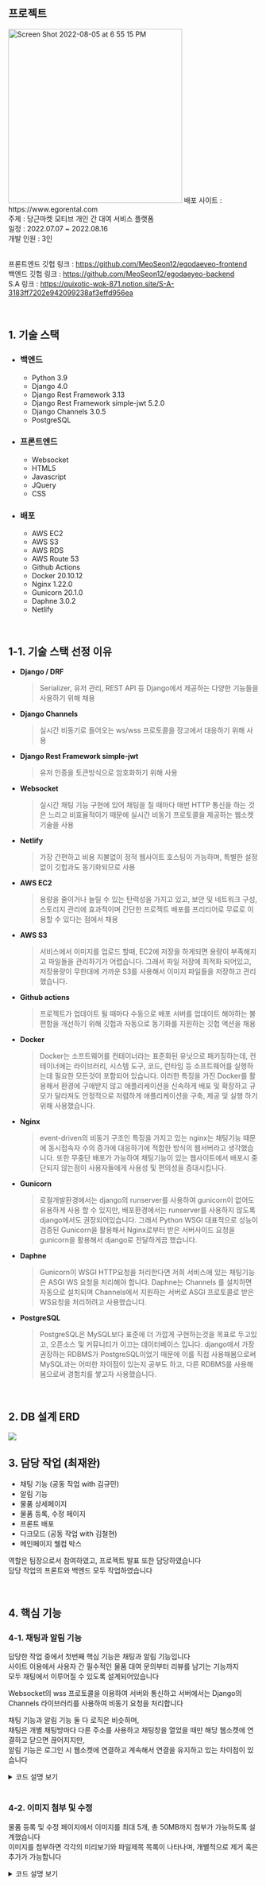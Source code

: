 ## 프로젝트
<img width="350" alt="Screen Shot 2022-08-05 at 6 55 15 PM" src="https://user-images.githubusercontent.com/102135145/185027151-60ad490c-6a83-43a1-abde-bcdc4da396c7.png">
배포 사이트 : https://www.egorental.com<br>
주제 : 당근마켓 모티브 개인 간 대여 서비스 플랫폼<br>
일정 : 2022.07.07 ~ 2022.08.16<br>
개발 인원 : 3인<br><br>

프론트엔드 깃헙 링크 : https://github.com/MeoSeon12/egodaeyeo-frontend<br>
백엔드 깃헙 링크 : https://github.com/MeoSeon12/egodaeyeo-backend<br>
S.A 링크 : https://quixotic-wok-871.notion.site/S-A-3183ff7202e942099238af3effd956ea

<br>

## 1. 기술 스택
* ### 백엔드
  * Python 3.9
  * Django 4.0
  * Django Rest Framework 3.13
  * Django Rest Framework simple-jwt 5.2.0
  * Django Channels 3.0.5
  * PostgreSQL

* ### 프론트엔드
  * Websocket
  * HTML5
  * Javascript
  * JQuery
  * CSS

* ### 배포
	* AWS EC2
	* AWS S3
	* AWS RDS
	* AWS Route 53
	* Github Actions
	* Docker 20.10.12
	* Nginx 1.22.0
	* Gunicorn 20.1.0
	* Daphne 3.0.2
	* Netlify
<br>

## 1-1. 기술 스택 선정 이유
* **Django / DRF**
  > Serializer, 유저 관리, REST API 등 Django에서 제공하는 다양한 기능들을 사용하기 위해 채용
* **Django Channels**
  > 실시간 비동기로 들어오는 ws/wss 프로토콜을 장고에서 대응하기 위해 사용
* **Django Rest Framework simple-jwt**
  > 유저 인증을 토큰방식으로 암호화하기 위해 사용
* **Websocket**
  > 실시간 채팅 기능 구현에 있어 채팅을 칠 때마다 매번 HTTP 통신을 하는 것은 느리고 비효율적이기 때문에 실시간 비동기 프로토콜을 제공하는 웹소켓 기술을 사용
* **Netlify**
  > 가장 간편하고 비용 지불없이 정적 웹사이트 호스팅이 가능하며, 특별한 설정없이 깃헙과도 동기화되므로 사용
* **AWS EC2**
  > 용량을 줄이거나 늘릴 수 있는 탄력성을 가지고 있고, 보안 및 네트워크 구성, 스토리지 관리에 효과적이며 간단한 프로젝트 배포를 프리티어로 무료로 이용할 수 있다는 점에서 채용
* **AWS S3**
  > 서비스에서 이미지를 업로드 할때, EC2에 저장을 하게되면 용량이 부족해지고 파일들을 관리하기가 어렵습니다. 그래서 파일 저장에 최적화 되어있고, 저장용량이 무한대에 가까운 S3를 사용해서 이미지 파일들을 저장하고 관리 했습니다.
* **Github actions**
  > 프로젝트가 업데이트 될 때마다 수동으로 배포 서버를 업데이트 해야하는 불편함을 개선하기 위해 깃헙과 자동으로 동기화를 지원하는 깃헙 액션을 채용
* **Docker**
  > Docker는 소프트웨어를 컨테이너라는 표준화된 유닛으로 패키징하는데, 컨테이너에는 라이브러리, 시스템 도구, 코드, 런타임 등 소프트웨어를 실행하는데 필요한 모든것이 포함되어 있습니다. 이러한 특징을 가진 Docker를 활용해서 환경에 구애받지 않고 애플리케이션을 신속하게 배포 및 확장하고 규모가 달라져도 안정적으로 저렴하게 애플리케이션을 구축, 제공 및 실행 하기위해 사용했습니다.
* **Nginx**
  > event-driven의 비동기 구조인 특징을 가지고 있는 nginx는 채팅기능 때문에 동시접속자 수의 증가에 대응하기에 적합한 방식의 웹서버라고 생각했습니다. 또한 무중단 배포가 가능하여 채팅기능이 있는 웹사이트에서 배포시 중단되지 않는점이 사용자들에게 사용성 및 편의성을 증대시킵니다.
* **Gunicorn**
  > 로컬개발환경에서는 django의 runserver를 사용하여 gunicorn이 없어도 유용하게 사용 할 수 있지만, 배포환경에서는 runserver를 사용하지 않도록 django에서도 권장되어있습니다. 그래서 Python WSGI 대표적으로 성능이 검증된 Gunicorn을 활용해서 Nginx로부터 받은 서버사이드 요청을 gunicorn을 활용해서 django로 전달하게끔 했습니다.
* **Daphne**
  > Gunicorn이 WSGI HTTP요청을 처리한다면 저희 서비스에 있는 채팅기능은 ASGI WS 요청을 처리해야 합니다. Daphne는 Channels 를 설치하면 자동으로 설치되며 Channels에서 지원하는 서버로 ASGI 프로토콜로 받은 WS요청을 처리하려고 사용했습니다.
* **PostgreSQL**
  > PostgreSQL은 MySQL보다 표준에 더 가깝게 구현하는것을 목표로 두고있고, 오픈소스 및 커뮤니티가 이끄는 데이터베이스 입니다. django에서 가장 권장하는 RDBMS가 PostgreSQL이었기 때문에 이를 직접 사용해봄으로써 MySQL과는 어떠한 차이점이 있는지 공부도 하고, 다른 RDBMS를 사용해봄으로써 경험치를 쌓고자 사용했습니다.

<br>

## 2. DB 설계 ERD

<img src="https://user-images.githubusercontent.com/104349901/185032482-c6b7c6c8-a164-4b71-8318-ba74ef12a1d5.png">

<br>

## 3. 담당 작업 (최재완)
* 채팅 기능 (공동 작업 with 김규민)
* 알림 기능
* 물품 상세페이지
* 물품 등록, 수정 페이지
* 프론트 배포
* 다크모드 (공동 작업 with 김철현)
* 메인페이지 웰컴 박스<br>

역할은 팀장으로서 참여하였고, 프로젝트 발표 또한 담당하였습니다<br>
담당 작업의 프론트와 백엔드 모두 작업하였습니다<br>

<br>

## 4. 핵심 기능
### 4-1. 채팅과 알림 기능
담당한 작업 중에서 첫번째 핵심 기능은 채팅과 알림 기능입니다<br>
사이트 이용에서 사용자 간 필수적인 물품 대여 문의부터 리뷰를 남기는 기능까지<br>
모두 채팅에서 이루어질 수 있도록 설계되어있습니다<br>

Websocket의 wss 프로토콜을 이용하여 서버와 통신하고 서버에서는 Django의 Channels 라이브러리를 사용하여 비동기 요청을 처리합니다<br>

채팅 기능과 알림 기능 둘 다 로직은 비슷하며,<br>
채팅은 개별 채팅방마다 다른 주소를 사용하고 채팅창을 열었을 때만 해당 웹소켓에 연결하고 닫으면 끊어지지만,<br>
알림 기능은 로그인 시 웹소켓에 연결하고 계속해서 연결을 유지하고 있는 차이점이 있습니다<br>

<details markdown="1">
 <summary>코드 설명 보기</summary>
  <br>
		
  * 클라이언트가 비동기 요청 보낼 때
  > 웹소켓의 .send() 메소드를 사용하여 비동기 요청을 보냅니다
  ```js
  // 알림 웹소켓 보내기
  sendAlert(roomId, senderId, receiverId, contractStatus) {
      // 상대방에게 채팅 알림 보냄
      chatAlertSocket.send(JSON.stringify({
          'room_id': roomId,
          'sender': senderId,
          'receiver': receiverId,
          'status': contractStatus,
          'created_at': Date.now(),
      }))
  }
  ```
  <a href="https://github.com/MeoSeon12/egodaeyeo-frontend/blob/5c695571da923125f00fd8df82d2111e01a75137/index/js/chat.js#L695">코드 보러가기</a>
  <br><br>

  * 서버에서 비동기 요청을 처리하고 응답할 때
  > Django Channels 라이브러리를 활용하여 웹소켓의 연결, 요청, 재가공, 응답, 종료를 처리합니다
 
  ```py
  class AlertConsumer(AsyncConsumer):

    async def websocket_connect(self, event):

        user_id = self.scope['url_route']['kwargs']['user_id']
        chat_alert = f'user_chat_alert_{user_id}'
        self.chat_alert = chat_alert

        await self.channel_layer.group_add(
            chat_alert,
            self.channel_name
        )
        await self.send({
            'type': 'websocket.accept'
        })

    # 웹소켓에 데이터 들어옴
    async def websocket_receive(self, event):

        received_data = json.loads(event['text'])
        receiver_id = received_data.get('receiver')

        # 데이터 가공
        sender = await self.get_user_object(received_data['sender'])  # 작성자 닉네임
        title = await self.get_title_object(received_data['room_id'])

        # 수신자에게 보낼 데이터
        response = {
            'sender': sender,
            'title': title,
            'room_id': received_data['room_id'],
            'status': received_data['status'],
            'created_at': received_data['created_at']
        }

        # 수신자에게 온메시지에 보냄
        other_user_chat_alert = f'user_chat_alert_{receiver_id}'

        await self.channel_layer.group_send(
            other_user_chat_alert,
            {
                'type': 'chat_message',
                'text': json.dumps(response)
            }
        )

    # 웹소켓 연결종료
    async def websocket_disconnect(self, event):
        pass

    async def chat_message(self, event):
        await self.send({
            'type': 'websocket.send',
            'text': event['text'],
        })

    # 데이터 가공 (발신자 닉네임 조회)
    @database_sync_to_async
    def get_user_object(self, sender_id):
        qs = User.objects.get(id=sender_id)
        return qs.nickname

    # 데이터 가공 (채팅창 제목 조회)
    @database_sync_to_async
    def get_title_object(self, room_id):
        qs = ChatRoom.objects.get(id=room_id)
        return qs.item.title
  ```
  <a href="https://github.com/Jaewan-Choi/egodaeyeo-backend/blob/5d7870b682646070adf40cbfa1d7caab39fa6ba3/chat/consumers.py#L212">코드 보러가기</a>
  <br><br>
  
  * 클라이언트가 서버에서 응답을 받을 때
  > 웹소켓은 onmessage 메소드를 사용하여 서버에서 응답한 데이터를 처리합니다
  
  ```js
  // 알림 수신
  chatAlertSocket.onmessage = function (e) {
      // 알림 데이터
      let data = JSON.parse(e.data)
      if (chatSocket.url != `${webSocketBaseUrl}/chats/${data.room_id}`) {
          ....
      }
  ```
  <a href="https://github.com/MeoSeon12/egodaeyeo-frontend/blob/5c695571da923125f00fd8df82d2111e01a75137/index/js/chat.js#L656">코드 보러가기</a>
</details>

<br>

### 4-2. 이미지 첨부 및 수정
물품 등록 및 수정 페이지에서 이미지를 최대 5개, 총 50MB까지 첨부가 가능하도록 설계했습니다<br>
이미지를 첨부하면 각각의 미리보기와 파일제목 목록이 나타나며, 개별적으로 제거 혹은 추가가 가능합니다<br>

<details markdown="1">
 <summary>코드 설명 보기</summary>
  <br>

  * 이미지 첨부 및 제거
  > file 객체에 담은 단일 혹은 복수의 이미지 파일을 리스트로 구성하여 인덱스를 통해 각각의 이미지에 접근하여 제거가 가능하며,<br>
  > 리스트로 append 하여 이미 첨부한 파일 리스트에 추가로 첨부가 가능합니다<br>
  > 이미지 제거 시 리스트에서 인덱스가 달라지는 것을 고려하여,<br>
  > 리스트에서 완전히 제거하는 것이 아닌 'is_delete' 키를 추가하여 최종적으로 서버로 전달할 것인지 판단합니다

```js
let fileNo = 0  // 이미지 마다 다른 id를 지정해주기 위함
let filesArr = []  // 업로드한 이미지들을 담을 파일 리스트

// 이미지 첨부 시
function imgUpload(obj) {
    let maxFileCnt = 5   // 첨부파일 최대 개수
    let attFileCnt = document.querySelectorAll('.filebox').length    // 기존 추가된 첨부파일 개수
    let remainFileCnt = maxFileCnt - attFileCnt    // 추가로 첨부가능한 개수
    let curFileCnt = obj.files.length  // 현재 선택된 첨부파일 개수
    
    // 첨부파일 개수 확인
    // 최대 개수 초과 시
    if (curFileCnt > remainFileCnt) {
        alert("이미지는 최대 " + maxFileCnt + "개 까지 첨부 가능합니다.")
    }

    // 최대 개수 넘지 않았을 시
    else {
        for (const file of obj.files) {
            const prImg = document.getElementById('pr-img')
            prImg.style.display = 'grid'
            
            // 파일 배열에 담기
            var blob = file.slice(0, file.size, 'image/png')
            newFile = new File([blob], `${file.name.split('.')[0]}-${(new Date / 1)}.png`, { type: 'image/png' })
            filesArr.push(newFile)

            // 이미지 미리보기
            let img = new Image()
            img.src = URL.createObjectURL(file)
            
            let previewHtmlData = img
            previewHtmlData.setAttribute('id', `preview-img-${fileNo}`)
            $('.file-input-custom').before(previewHtmlData)
            
            // 이미지 목록에 추가
            let htmlData = ''
            htmlData += '<div id="file' + fileNo + '" class="filebox">'
            htmlData += '   <p class="name">' + file.name + '</p>'
            htmlData += '   <a class="delete" onclick="deleteFile(' + fileNo + ')">❌</a>'
            htmlData += '</div>'
            $('.file-list').append(htmlData)

            fileNo++
        }
    }
}

// 첨부파일 삭제 
function deleteFile(num) {
    document.querySelector("#file" + num).remove()
    document.querySelector("#preview-img-" + num).remove()
    filesArr[num].is_delete = true
}
```
<a href="https://github.com/MeoSeon12/egodaeyeo-frontend/blob/5c695571da923125f00fd8df82d2111e01a75137/item/js/upload.js#L18">코드 보러가기</a>
<br><br>

* 서버에서 전달받은 데이터 처리
> 폼데이터로 게시글의 여러 인풋과 이미지 리스트가 함께 들어오는데,<br>
> DB 구조 상 글 내용과 이미지를 따로 저장할 필요가 있어<br>
> 각각 벨리데이션을 진행하고 결과에 따라 다른 응답을 보내줍니다<br>
> 
> 내용이 먼저 저장되고 이미지 벨리데이션이 통과되지 않는 경우에는<br>
> 기존에 저장된 내용을 삭제하는 트랜잭션 기능도 구현해보았습니다

```py
# 물품 등록하기 기능
def post(self, request):

    # 중략...

    item_serializer = ItemPostSerializer(data=item_data)

    # 아이템 모델 벨리데이션 합격하면 저장
    if item_serializer.is_valid():
        item_obj = item_serializer.save()

        # 이미지 포함하는지 체크
        if not 'image' in request.data:
            return Response(item_obj.id, status=status.HTTP_200_OK)
        else:
            images = request.data.pop('image')

            passed_item_image_data_list = []
            for image in images:
                item_image_data = {
                    'item': item_obj.id,
                    'image': image,
                }

                item_image_serializer = ItemImageSerializer(data=item_image_data)

                # 아이템 이미지 모델 벨리데이션 합격하면 합격 리스트에 추가
                if item_image_serializer.is_valid():
                    passed_item_image_data_list.append(item_image_serializer)

                # 아이템 이미지 모델 벨리데이션 불합격하면 아이템 모델 삭제
                else:
                    item_obj.delete()
                    return Response(item_image_serializer.errors, status=status.HTTP_400_BAD_REQUEST)

            # 모든 이미지가 벨리데이션에 합격했다면 저장
            for passed_item_image_data in passed_item_image_data_list:
                passed_item_image_data.save()

            return Response(item_obj.id, status=status.HTTP_200_OK)

    # 아이템 모델 벨리데이션 불합격
    else:
        return Response(item_serializer.errors, status=status.HTTP_400_BAD_REQUEST)
```
<a href="https://github.com/Jaewan-Choi/egodaeyeo-backend/blob/2b38b3cff3b877e3d9a7d8830d25ad74f1ab4a2d/item/views.py#L160">코드 보러가기</a>
</details>
